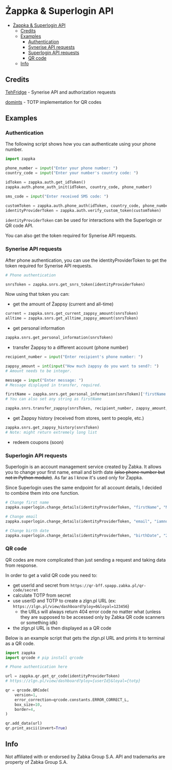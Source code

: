 # Żappka & Superlogin API

- [Żappka \& Superlogin API](#żappka--superlogin-api)
  - [Credits](#credits)
  - [Examples](#examples)
    - [Authentication](#authentication)
    - [Synerise API requests](#synerise-api-requests)
    - [Superlogin API requests](#superlogin-api-requests)
    - [QR code](#qr-code)
  - [Info](#info)

## Credits

[TehFridge](https://github.com/tehfridge) - Synerise API and authorization requests

[domints](https://github.com/domints) - TOTP implementation for QR codes

## Examples

### Authentication

The following script shows how you can authenticate using your phone number.

```python
import zappka

phone_number = input("Enter your phone number: ")
country_code = input("Enter your number's country code: ")

idToken = zappka.auth.get_idToken()
zappka.auth.phone_auth_init(idToken, country_code, phone_number)

sms_code = input("Enter received SMS code: ")

customToken = zappka.auth.phone_auth(idToken, country_code, phone_number, sms_code)
identityProviderToken = zappka.auth.verify_custom_token(customToken)
```

`identityProviderToken` can be used for interactions with the Superlogin or QR code API.

You can also get the token required for Synerise API requests.

### Synerise API requests

After phone authentication, you can use the identityProviderToken to get the token required for Synerise API requests.

```python
# Phone authentication

snrsToken = zappka.snrs.get_snrs_token(identityProviderToken)
```

Now using that token you can:

- get the amount of Żappsy (current and all-time)

```python
current = zappka.snrs.get_current_zappsy_amount(snrsToken)
alltime = zappka.snrs.get_alltime_zappsy_amount(snrsToken)
```

- get personal information

```python
zappka.snrs.get_personal_information(snrsToken)
```

- transfer Żappsy to a different account (phone number)

```python
recipient_number = input("Enter recipient's phone number: ")

zappsy_amount = int(input("How much żappsy do you want to send?: ")
# Amount needs to be integer.

message = input("Enter message: ")
# Message displayed in transfer, required.

firstName = zappka.snrs.get_personal_information(snrsToken)['firstName']
# You can also set any string as firstName

zappka.snrs.transfer_zappsy(snrsToken, recipient_number, zappsy_amount, message, firstName)
```

- get Żappsy history (received from stores, sent to people, etc.)

```python
zappka.snrs.get_zappsy_history(snrsToken)
# Note: might return extremely long list
```

- redeem coupons (soon)

### Superlogin API requests

Superlogin is an account management service created by Żabka. It allows you to change your first name, email and birth date ~~(also phone number but not in Python module)~~. As far as I know it's used only for Żappka.

Since Superlogin uses the same endpoint for all account details, I decided to combine them into one function.

```python
# Change first name
zappka.superlogin.change_details(identityProviderToken, "firstName", "Maciek")

# Change email
zappka.superlogin.change_details(identityProviderToken, "email", "iamnottheownerof@example.com")

# Change birth date
zappka.superlogin.change_details(identityProviderToken, "birthDate", "2000-04-30")

```

### QR code

QR codes are more complicated than just sending a request and taking data from response.

In order to get a valid QR code you need to:

- get userId and secret from `https://qr-bff.spapp.zabka.pl/qr-code/secret`
- calculate TOTP from secret
- use userID and TOTP to create a zlgn.pl URL (ex: `https://zlgn.pl/view/dashboard?ploy=0&loyal=123456`)
  - the URLs will always return 404 error code no matter what (unless they are supposed to be accessed only by Żabka QR code scanners or something idk)
- the zlgn.pl URL is then displayed as a QR code

Below is an example script that gets the zlgn.pl URL and prints it to terminal as a QR code.

```python
import zappka
import qrcode # pip install qrcode

# Phone authentication here

url = zappka.qr.get_qr_code(identityProviderToken)
# https://zlgn.pl/view/dashboard?ploy={userId}&loyal={totp}

qr = qrcode.QRCode(
    version=1,
    error_correction=qrcode.constants.ERROR_CORRECT_L,
    box_size=10,
    border=4,
)

qr.add_data(url)
qr.print_ascii(invert=True)
```

## Info

Not affiliated with or endorsed by Żabka Group S.A. API and trademarks are property of Żabka Group S.A.
